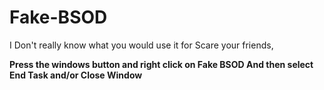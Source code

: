 # Fake-BSOD
I Don't really know what you would use it for
Scare your friends,

**Press the windows button and right click on Fake BSOD
And then select End Task and/or Close Window**
